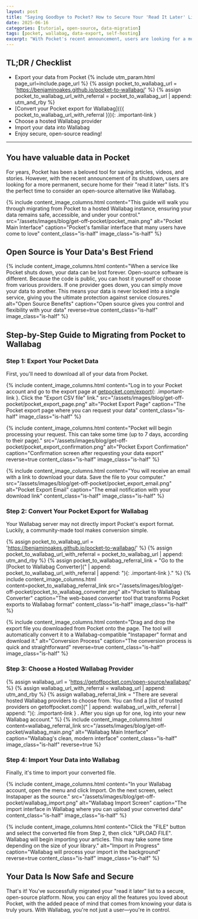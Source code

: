 ```yaml
---
layout: post
title: "Saying Goodbye to Pocket? How to Secure Your 'Read It Later' List with Open Source"
date: 2025-06-16
categories: [tutorial, open-source, data-migration]
tags: [pocket, wallabag, data-export, self-hosting]
excerpt: "With Pocket's recent announcement, users are looking for a more permanent, secure home for their 'read it later' lists. Learn how to migrate to Wallabag, an open-source alternative."
---
```


## TL;DR / Checklist

- Export your data from Pocket
{% include utm_param.html page_url=include.page_url %}
{% assign pocket_to_wallabag_url = 'https://benjaminoakes.github.io/pocket-to-wallabag/' %}
{% assign pocket_to_wallabag_url_with_referral = pocket_to_wallabag_url | append: utm_and_rby %}
- [Convert your Pocket export for Wallabag]({{ pocket_to_wallabag_url_with_referral }}){: .important-link }
- Choose a hosted Wallabag provider
- Import your data into Wallabag
- Enjoy secure, open-source reading!

---

## You have valuable data in Pocket

For years, Pocket has been a beloved tool for saving articles, videos, and stories. However, with the recent announcement of its shutdown, users are looking for a more permanent, secure home for their "read it later" lists. It's the perfect time to consider an open-source alternative like Wallabag.

{% include content_image_columns.html
  content="This guide will walk you through migrating from Pocket to a hosted Wallabag instance, ensuring your data remains safe, accessible, and under your control."
  src="/assets/images/blog/get-off-pocket/pocket_main.png"
  alt="Pocket Main Interface"
  caption="Pocket's familiar interface that many users have come to love"
  content_class="is-half"
  image_class="is-half"
%}

## Open Source is Your Data's Best Friend

{% include content_image_columns.html
  content="When a service like Pocket shuts down, your data can be lost forever. Open-source software is different. Because the code is public, you can host it yourself or choose from various providers. If one provider goes down, you can simply move your data to another. This means your data is never locked into a single service, giving you the ultimate protection against service closures."
  alt="Open Source Benefits"
  caption="Open source gives you control and flexibility with your data"
  reverse=true
  content_class="is-half"
  image_class="is-half"
%}

## Step-by-Step Guide to Migrating from Pocket to Wallabag

### Step 1: Export Your Pocket Data

First, you'll need to download all of your data from Pocket.

{% include content_image_columns.html
  content="Log in to your Pocket account and go to the export page at
  [getpocket.com/export](https://getpocket.com/export){: .important-link }.
  Click the \"Export CSV file\" link."
  src="/assets/images/blog/get-off-pocket/pocket_export_page.png"
  alt="Pocket Export Page"
  caption="The Pocket export page where you can request your data"
  content_class="is-half"
  image_class="is-half"
%}

{% include content_image_columns.html
  content="Pocket will begin processing your request. This can take some time (up to 7 days, according to their page)."
  src="/assets/images/blog/get-off-pocket/pocket_export_confirmation.png"
  alt="Pocket Export Confirmation"
  caption="Confirmation screen after requesting your data export"
  reverse=true
  content_class="is-half"
  image_class="is-half"
%}

{% include content_image_columns.html
  content="You will receive an email with a link to download your data. Save the file to your computer."
  src="/assets/images/blog/get-off-pocket/pocket_export_email.png"
  alt="Pocket Export Email"
  caption="The email notification with your download link"
  content_class="is-half"
  image_class="is-half"
%}

### Step 2: Convert Your Pocket Export for Wallabag

Your Wallabag server may not directly import Pocket's export format. Luckily, a community-made tool makes conversion simple.

{% assign pocket_to_wallabag_url = 'https://benjaminoakes.github.io/pocket-to-wallabag/' %}
{% assign pocket_to_wallabag_url_with_referral = pocket_to_wallabag_url | append: utm_and_rby %}
{% assign pocket_to_wallabag_referral_link = "Go to the [Pocket to Wallabag Converter](" | append: pocket_to_wallabag_url_with_referral | append: "){: .important-link }." %}
{% include content_image_columns.html
  content=pocket_to_wallabag_referral_link
  src="/assets/images/blog/get-off-pocket/pocket_to_wallabag_converter.png"
  alt="Pocket to Wallabag Converter"
  caption="The web-based converter tool that transforms Pocket exports to Wallabag format"
  content_class="is-half"
  image_class="is-half"
%}

{% include content_image_columns.html
  content="Drag and drop the export file you downloaded from Pocket onto the page. The tool will automatically convert it to a Wallabag-compatible \"Instapaper\" format and download it."
  alt="Conversion Process"
  caption="The conversion process is quick and straightforward"
  reverse=true
  content_class="is-half"
  image_class="is-half"
%}

### Step 3: Choose a Hosted Wallabag Provider

{% assign wallabag_url = 'https://getoffpocket.com/open-source/wallabag/' %}
{% assign wallabag_url_with_referral = wallabag_url | append: utm_and_rby %}
{% assign wallabag_referral_link = "There are several hosted Wallabag providers to choose from. You can find a [list of trusted providers on getoffpocket.com](" | append: wallabag_url_with_referral | append: "){: .important-link } . After you sign up for one, log into your new Wallabag account." %}
{% include content_image_columns.html
  content=wallabag_referral_link
  src="/assets/images/blog/get-off-pocket/wallabag_main.png"
  alt="Wallabag Main Interface"
  caption="Wallabag's clean, modern interface"
  content_class="is-half"
  image_class="is-half"
  reverse=true
%}

### Step 4: Import Your Data into Wallabag

Finally, it's time to import your converted file.

{% include content_image_columns.html
  content="In your Wallabag account, open the menu and click Import. On the next screen, select Instapaper as the source."
  src="/assets/images/blog/get-off-pocket/wallabag_import.png"
  alt="Wallabag Import Screen"
  caption="The import interface in Wallabag where you can upload your converted data"
  content_class="is-half"
  image_class="is-half"
%}

{% include content_image_columns.html
  content="Click the \"FILE\" button and select the converted file from Step 2, then click \"UPLOAD FILE\". Wallabag will begin importing your articles. This may take some time depending on the size of your library."
  alt="Import in Progress"
  caption="Wallabag will process your import in the background"
  reverse=true
  content_class="is-half"
  image_class="is-half"
%}

## Your Data Is Now Safe and Secure

That's it! You've successfully migrated your "read it later" list to a secure, open-source platform. Now, you can enjoy all the features you loved about Pocket, with the added peace of mind that comes from knowing your data is truly yours. With Wallabag, you're not just a user—you're in control.
